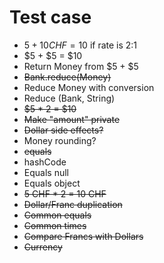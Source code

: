 # Test case

- $5 + 10 CHF = 10$ if rate is 2:1
- $5 + $5 = \$10
- Return Money from $5 + $5
- ~~Bank.reduce(Money)~~
- Reduce Money with conversion
- Reduce (Bank, String)
- ~~$5 * 2 = $10~~
- ~~Make "amount" private~~
- ~~Dollar side effects?~~
- Money rounding?
- ~~equals~~
- hashCode
- Equals null
- Equals object
- ~~5 CHF \* 2 = 10 CHF~~
- ~~Dollar/Franc duplication~~
- ~~Common equals~~
- ~~Common times~~
- ~~Compare Francs with Dollars~~
- ~~Currency~~
